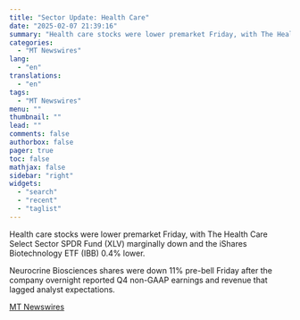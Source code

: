 ```yaml
---
title: "Sector Update: Health Care"
date: "2025-02-07 21:39:16"
summary: "Health care stocks were lower premarket Friday, with The Health Care Select Sector SPDR Fund (XLV) marginally down and the iShares Biotechnology ETF (IBB) 0.4% lower. Neurocrine Biosciences  shares were down 11% pre-bell Friday after the company overnight reported Q4 non-GAAP earnings and revenue that lagged analyst expectations."
categories:
  - "MT Newswires"
lang:
  - "en"
translations:
  - "en"
tags:
  - "MT Newswires"
menu: ""
thumbnail: ""
lead: ""
comments: false
authorbox: false
pager: true
toc: false
mathjax: false
sidebar: "right"
widgets:
  - "search"
  - "recent"
  - "taglist"
---
```


Health care stocks were lower premarket Friday, with The Health Care Select Sector SPDR Fund (XLV) marginally down and the iShares Biotechnology ETF (IBB) 0.4% lower.

Neurocrine Biosciences shares were down 11% pre-bell Friday after the company overnight reported Q4 non-GAAP earnings and revenue that lagged analyst expectations.

[MT Newswires](https://www.tradingview.com/news/mtnewswires.com:20250207:A3312499:0-sector-update-health-care/)
